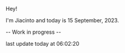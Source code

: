 Hey!

I'm Jiacinto and today is 15 September, 2023.

-- Work in progress --

last update today at 06:02:20 